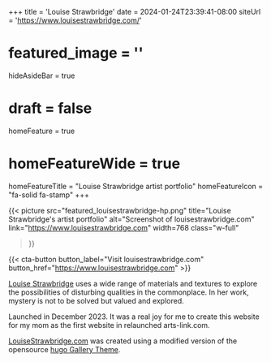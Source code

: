+++
title = 'Louise Strawbridge'
date = 2024-01-24T23:39:41-08:00
siteUrl = 'https://www.louisestrawbridge.com/'
# featured_image = ''
hideAsideBar = true
# draft = false
homeFeature = true
# homeFeatureWide = true
homeFeatureTitle = "Louise Strawbridge artist portfolio"
homeFeatureIcon = "fa-solid fa-stamp"
+++

{{< picture 
  src="featured_louisestrawbridge-hp.png" 
  title="Louise Strawbridge's artist portfolio" 
  alt="Screenshot of louisestrawbridge.com" 
  link="https://www.louisestrawbridge.com"
  width=768
  class="w-full"
>}}

{{< cta-button button_label="Visit louisestrawbridge.com" button_href="https://www.louisestrawbridge.com" >}}
<!--more-->

[Louise Strawbridge](https://www.louisestrawbridge.com) uses a wide range of materials and textures to explore the possibilities of disturbing qualities in the commonplace. In her work, mystery is not to be solved but valued and explored.

Launched in December 2023. It was a real joy for me to create this website for my mom as the first website in relaunched arts-link.com.

[LouiseStrawbridge.com](https://www.louisestrawbridge.com/) was created using a modified version of the opensource [hugo Gallery Theme](https://github.com/nicokaiser/hugo-theme-gallery).